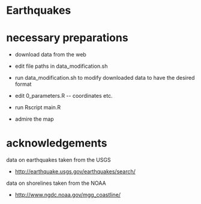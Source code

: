 Earthquakes
===========



# necessary preparations

* download data from the web

* edit file paths in data_modification.sh
* run data_modification.sh to modify downloaded data to have the desired format

* edit 0_parameters.R -- coordinates etc.

* run Rscript main.R

* admire the map


# acknowledgements

data on earthquakes taken from the USGS

* http://earthquake.usgs.gov/earthquakes/search/

data on shorelines taken from the NOAA

* http://www.ngdc.noaa.gov/mgg_coastline/
